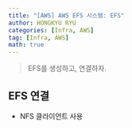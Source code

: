 ```yaml
---
title: "[AWS] AWS EFS 시스템: EFS"
author: HONGKYU RYU
categories: [Infra, AWS]
tag: [Infra, AWS]
math: true
---
```

> EFS를 생성하고, 연결하자.
## EFS 연결
- NFS 클라이언트 사용

